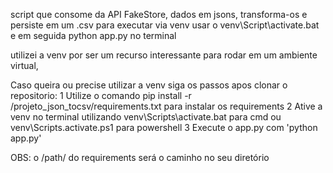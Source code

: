script que consome da API FakeStore, dados em jsons, transforma-os e persiste em um .csv
para executar via venv usar o venv\Script\activate.bat 
e em seguida python app.py no terminal

utilizei a venv por ser um recurso interessante para rodar em um ambiente virtual,

Caso queira ou precise utilizar a venv siga os passos apos clonar o repositorio: 
1 Utilize o comando pip install -r /projeto_json_tocsv/requirements.txt para instalar os requirements 
2 Ative a venv no terminal utilizando venv\Scripts\activate.bat para cmd ou venv\Scripts.activate.ps1 para powershell
3 Execute o app.py com 'python app.py'

OBS: o /path/ do requirements será o caminho no seu diretório
